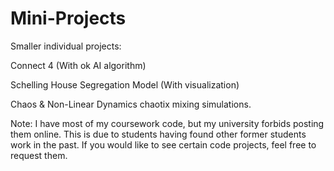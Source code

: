 # Mini-Projects
Smaller individual projects:

Connect 4 (With ok AI algorithm)

Schelling House Segregation Model (With visualization)

Chaos & Non-Linear Dynamics chaotix mixing simulations.

Note: I have most of my coursework code, but my university forbids posting them online. This is due to students having found other former students work in the past. If you would like to see certain code projects, feel free to request them. 
